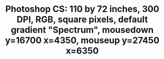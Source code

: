 ---
ee_id: '143'
site: '1'
type: '2'
url: 2010-047-photoshop-cs
title: 'Photoshop CS: 110 by 72 inches, 300 DPI, RGB, square pixels, default gradient
  "Spectrum", mousedown y=16700 x=4350, mouseup y=27450 x=6350'
year: '2010'
display_year: '2010'
medium: Chromogenic print
dims: 110 x 72 inches
pitch: ''
ps: ''
live_url: ''
related: ''
youtube: ''
related_code: ''
imgs: photoshop-cs-2010-047-full-cropped-database-ropac.jpg
subheading: ''
download: ''
add_credit: ''
commission: ''
layout: things-i-made
---